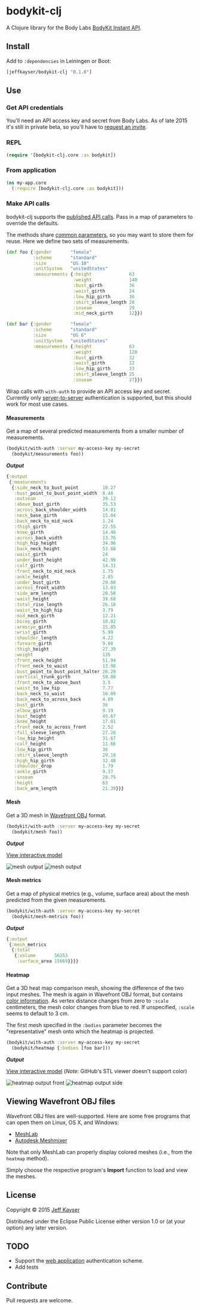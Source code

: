 # bodykit-clj

A Clojure library for the Body Labs [BodyKit Instant API](http://developer.bodylabs.com/).

## Install

Add to `:dependencies` in Leiningen or Boot:

```clojure
[jeffkayser/bodykit-clj "0.1.0"]
```

## Use

### Get API credentials

You'll need an API access key and secret from Body Labs. As of late 2015 it's still in private beta, so you'll have to [request an invite](http://www.bodylabs.com/bodykit.html).

### REPL

```clojure
(require '[bodykit-clj.core :as bodykit])
```

### From application

```clojure
(ns my-app.core
  (:require [bodykit-clj.core :as bodykit]))
```

### Make API calls

bodykit-clj supports the [published API calls](http://developer.bodylabs.com/instant_api_reference.html). Pass in a map of parameters to override the defaults.

The methods share [common parameters](http://developer.bodylabs.com/measurement_guide.html#Standard-Scheme), so you may want to store them for reuse. Here we define two sets of measurements.

```clojure
(def foo {:gender       "female"
          :scheme       "standard"
          :size         "US 10"
          :unitSystem   "unitedStates"
          :measurements {:height              63
                         :weight              140
                         :bust_girth          36
                         :waist_girth         24
                         :low_hip_girth       36
                         :shirt_sleeve_length 28
                         :inseam              29
                         :mid_neck_girth      12}})

(def bar {:gender       "female"
          :scheme       "standard"
          :size         "US 6"
          :unitSystem   "unitedStates"
          :measurements {:height              63
                         :weight              120
                         :bust_girth          32
                         :waist_girth         22
                         :low_hip_girth       33
                         :shirt_sleeve_length 25
                         :inseam              27}})
```

Wrap calls with `with-auth` to provide an API access key and secret. Currently only [server-to-server](http://developer.bodylabs.com/authentication.html#Servertoserver-applications) authentication is supported, but this should work for most use cases.

#### Measurements

Get a map of several predicted measurements from a smaller number of measurements.

```clojure
(bodykit/with-auth :server my-access-key my-secret
  (bodykit/measurements foo))
```
      
***Output***

```clojure
{:output
 {:measurements
  {:side_neck_to_bust_point         10.27
   :bust_point_to_bust_point_width  8.48
   :outseam                         39.12
   :above_bust_girth                35.53
   :across_back_shoulder_width      14.81
   :neck_base_girth                 15.04
   :back_neck_to_mid_neck           1.24
   :thigh_girth                     22.55
   :knee_girth                      14.46
   :across_back_width               13.76
   :high_hip_height                 34.96
   :back_neck_height                53.88
   :waist_girth                     24
   :under_bust_height               42.99
   :calf_girth                      14.31
   :front_neck_to_mid_neck          1.75
   :ankle_height                    2.85
   :under_bust_girth                29.08
   :across_front_width              13.03
   :side_arm_length                 20.58
   :waist_height                    39.68
   :total_rise_length               26.18
   :waist_to_high_hip               3.79
   :mid_neck_girth                  12.21
   :bicep_girth                     10.82
   :armscye_girth                   15.85
   :wrist_girth                     5.99
   :shoulder_length                 4.22
   :forearm_girth                   9.08
   :thigh_height                    27.39
   :weight                          135
   :front_neck_height               51.94
   :front_neck_to_waist             13.98
   :bust_point_to_bust_point_halter 26.29
   :vertical_trunk_girth            59.08
   :front_neck_to_above_bust        3.5
   :waist_to_low_hip                7.77
   :back_neck_to_waist              16.09
   :back_neck_to_across_back        4.09
   :bust_girth                      36
   :elbow_girth                     9.19
   :bust_height                     45.67
   :knee_height                     17.01
   :front_neck_to_across_front      2.52
   :full_sleeve_length              27.28
   :low_hip_height                  31.67
   :calf_height                     11.66
   :low_hip_girth                   36
   :shirt_sleeve_length             29.18
   :high_hip_girth                  32.48
   :shoulder_drop                   1.79
   :ankle_girth                     9.37
   :inseam                          28.75
   :height                          63
   :back_arm_length                 21.39}}}
```

#### Mesh

Get a 3D mesh in [Wavefront OBJ](http://people.cs.clemson.edu/~dhouse/courses/405/docs/brief-obj-file-format.html) format.

```clojure
(bodykit/with-auth :server my-access-key my-secret
  (bodykit/mesh foo))
```

***Output***

[View interactive model](https://github.com/jeffkayser/bodykit-clj/blob/master/resources/example.mesh-foo.stl)

![mesh output](https://github.com/jeffkayser/bodykit-clj/raw/master/resources/example.mesh-foo-front.png)
![mesh output](https://github.com/jeffkayser/bodykit-clj/raw/master/resources/example.mesh-foo-side.png)

#### Mesh metrics

Get a map of physical metrics (e.g., volume, surface area) about the mesh predicted from the given measurements.

```clojure
(bodykit/with-auth :server my-access-key my-secret
  (bodykit/mesh-metrics foo))
```

***Output***

```clojure
{:output
 {:mesh_metrics
  {:total
   {:volume       56253
    :surface_area 15669}}}}
```

#### Heatmap

Get a 3D heat map comparison mesh, showing the difference of the two input meshes. The mesh is again in Wavefront OBJ format, but contains [color information](https://en.wikipedia.org/wiki/Wavefront_.obj_file#Geometric_Vertex). As vertex distance changes from zero to `:scale` centimeters, the mesh color changes from blue to red. If unspecified, `:scale` seems to default to 3 cm.

The first mesh specified in the `:bodies` parameter becomes the "representative" mesh onto which the heatmap is projected.

```clojure
(bodykit/with-auth :server my-access-key my-secret
  (bodykit/heatmap {:bodies [foo bar]))
```

***Output***

[View interactive model](https://github.com/jeffkayser/bodykit-clj/blob/master/resources/example.heatmap-foo+bar.stl) (*Note*: GitHub's STL viewer doesn't support color)

![heatmap output front](https://github.com/jeffkayser/bodykit-clj/raw/master/resources/example.heatmap-foo+bar-front.png)
![heatmap output side](https://github.com/jeffkayser/bodykit-clj/raw/master/resources/example.heatmap-foo+bar-side.png)

## Viewing Wavefront OBJ files

Wavefront OBJ files are well-supported. Here are some free programs that can open them on Linux, OS X, and Windows:

- [MeshLab](http://meshlab.sourceforge.net/)
- [Autodesk Meshmixer](http://meshmixer.com/)

Note that only MeshLab can properly display colored meshes (i.e., from the `heatmap` method).

Simply choose the respective program's **Import** function to load and view the meshes.

## License

Copyright © 2015 [Jeff Kayser](https://jeffkayser.com/)

Distributed under the Eclipse Public License either version 1.0 or (at
your option) any later version.

## TODO

- Support the [web application](http://developer.bodylabs.com/authentication.html#Web-applications) authentication scheme.
- Add tests

## Contribute

Pull requests are welcome.
